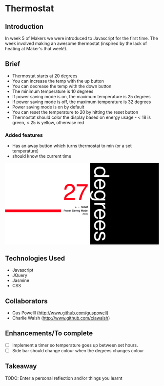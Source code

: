 Thermostat
=======================

## Introduction
In week 5 of Makers we were introduced to Javascript for the first time. The week involved making an awesome thermostat (inspired by the lack of heating at Maker's that week!).


## Brief
* Thermostat starts at 20 degrees
* You can increase the temp with the up button
* You can decrease the temp with the down button
* The minimum temperature is 10 degrees
* If power saving mode is on, the maximum temperature is 25 degrees
* If power saving mode is off, the maximum temperature is 32 degrees
* Power saving mode is on by default
* You can reset the temperature to 20 by hitting the reset button
* Thermostat should color the display based on energy usage - < 18 is green, < 25 is yellow, otherwise red

### Added features
* Has an away button which turns thermostat to min (or a set temperature)
* should know the current time


![NAME_OF_IMAGE](./images/screenshot.png)

## Technologies Used

- Javascript
- JQuery
- Jasmine
- CSS

## Collaborators

- Gus Powelll (http://www.github.com/guspowell)
- Charlie Walsh (http://www.github.com/ciawalsh)

## Enhancements/To complete

- [ ] Implement a timer so temperature goes up between set hours.
- [ ] Side bar should change colour when the degrees changes colour

## Takeaway

TODO: Enter a personal reflection and/or things you learnt
